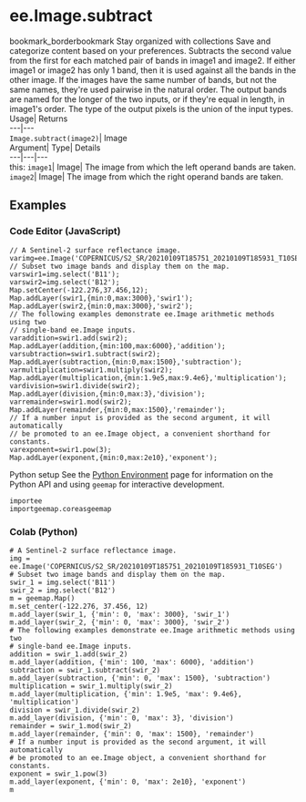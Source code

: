  
#  ee.Image.subtract
bookmark_borderbookmark Stay organized with collections  Save and categorize content based on your preferences. 
Subtracts the second value from the first for each matched pair of bands in image1 and image2. If either image1 or image2 has only 1 band, then it is used against all the bands in the other image. If the images have the same number of bands, but not the same names, they're used pairwise in the natural order. The output bands are named for the longer of the two inputs, or if they're equal in length, in image1's order. The type of the output pixels is the union of the input types. Usage| Returns  
---|---  
`Image.subtract(image2)`| Image  
Argument| Type| Details  
---|---|---  
this: `image1`| Image| The image from which the left operand bands are taken.  
`image2`| Image| The image from which the right operand bands are taken.  
## Examples
### Code Editor (JavaScript)
```
// A Sentinel-2 surface reflectance image.
varimg=ee.Image('COPERNICUS/S2_SR/20210109T185751_20210109T185931_T10SEG');
// Subset two image bands and display them on the map.
varswir1=img.select('B11');
varswir2=img.select('B12');
Map.setCenter(-122.276,37.456,12);
Map.addLayer(swir1,{min:0,max:3000},'swir1');
Map.addLayer(swir2,{min:0,max:3000},'swir2');
// The following examples demonstrate ee.Image arithmetic methods using two
// single-band ee.Image inputs.
varaddition=swir1.add(swir2);
Map.addLayer(addition,{min:100,max:6000},'addition');
varsubtraction=swir1.subtract(swir2);
Map.addLayer(subtraction,{min:0,max:1500},'subtraction');
varmultiplication=swir1.multiply(swir2);
Map.addLayer(multiplication,{min:1.9e5,max:9.4e6},'multiplication');
vardivision=swir1.divide(swir2);
Map.addLayer(division,{min:0,max:3},'division');
varremainder=swir1.mod(swir2);
Map.addLayer(remainder,{min:0,max:1500},'remainder');
// If a number input is provided as the second argument, it will automatically
// be promoted to an ee.Image object, a convenient shorthand for constants.
varexponent=swir1.pow(3);
Map.addLayer(exponent,{min:0,max:2e10},'exponent');
```

Python setup
See the [ Python Environment](https://developers.google.com/earth-engine/guides/python_install) page for information on the Python API and using `geemap` for interactive development.
```
importee
importgeemap.coreasgeemap
```

### Colab (Python)
```
# A Sentinel-2 surface reflectance image.
img = ee.Image('COPERNICUS/S2_SR/20210109T185751_20210109T185931_T10SEG')
# Subset two image bands and display them on the map.
swir_1 = img.select('B11')
swir_2 = img.select('B12')
m = geemap.Map()
m.set_center(-122.276, 37.456, 12)
m.add_layer(swir_1, {'min': 0, 'max': 3000}, 'swir_1')
m.add_layer(swir_2, {'min': 0, 'max': 3000}, 'swir_2')
# The following examples demonstrate ee.Image arithmetic methods using two
# single-band ee.Image inputs.
addition = swir_1.add(swir_2)
m.add_layer(addition, {'min': 100, 'max': 6000}, 'addition')
subtraction = swir_1.subtract(swir_2)
m.add_layer(subtraction, {'min': 0, 'max': 1500}, 'subtraction')
multiplication = swir_1.multiply(swir_2)
m.add_layer(multiplication, {'min': 1.9e5, 'max': 9.4e6}, 'multiplication')
division = swir_1.divide(swir_2)
m.add_layer(division, {'min': 0, 'max': 3}, 'division')
remainder = swir_1.mod(swir_2)
m.add_layer(remainder, {'min': 0, 'max': 1500}, 'remainder')
# If a number input is provided as the second argument, it will automatically
# be promoted to an ee.Image object, a convenient shorthand for constants.
exponent = swir_1.pow(3)
m.add_layer(exponent, {'min': 0, 'max': 2e10}, 'exponent')
m
```

